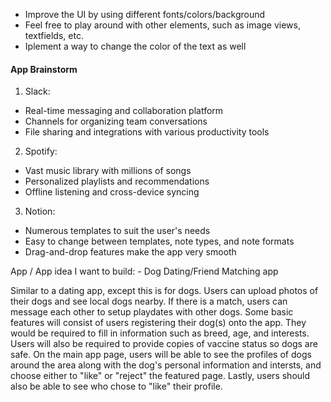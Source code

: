 

- Improve the UI by using different fonts/colors/background
- Feel free to play around with other elements, such as image views, textfields, etc.
- Iplement a way to change the color of the text as well

#### App Brainstorm
1. Slack:
- Real-time messaging and collaboration platform
- Channels for organizing team conversations
- File sharing and integrations with various productivity tools
2. Spotify:
- Vast music library with millions of songs
- Personalized playlists and recommendations
- Offline listening and cross-device syncing

3. Notion:
- Numerous templates to suit the user's needs
- Easy to change between templates, note types, and note formats
- Drag-and-drop features make the app very smooth 

App / App idea I want to build:
    - Dog Dating/Friend Matching app
    
Similar to a dating app, except this is for dogs. Users can upload photos of their dogs and see local dogs nearby. If there is a match, users can message each other to setup   playdates with other dogs. Some basic features will consist of users registering their dog(s) onto the app. They would be required to fill in information such as breed, age, and interests. Users will also be required to provide copies of vaccine status so dogs are safe. On the main app page, users will be able to see the profiles of dogs around the area along with the dog's personal information and intersts, and choose either to "like" or "reject" the featured page. Lastly, users should also be able to see who chose to "like" their profile. 
    
    
